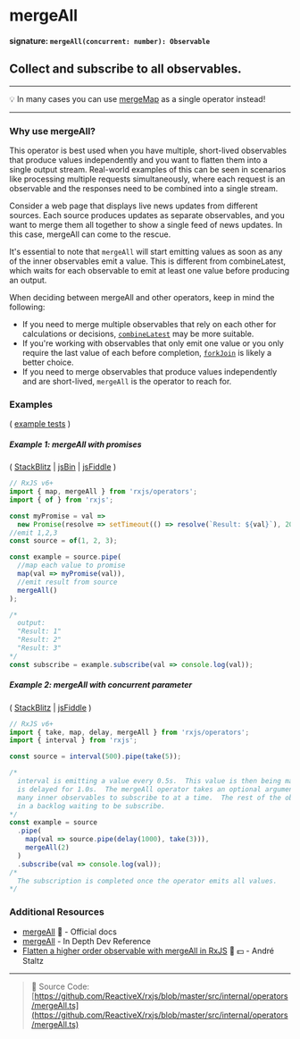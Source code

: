 # mergeAll

#### signature: `mergeAll(concurrent: number): Observable`

## Collect and subscribe to all observables.

---

💡 In many cases you can use [mergeMap](../transformation/mergemap.md) as a
single operator instead!

---

### Why use mergeAll?
This operator is best used when you have multiple, short-lived observables that produce values independently and you want to flatten them into a single output stream. Real-world examples of this can be seen in scenarios like processing multiple requests simultaneously, where each request is an observable and the responses need to be combined into a single stream.

Consider a web page that displays live news updates from different sources. Each source produces updates as separate observables, and you want to merge them all together to show a single feed of news updates. In this case, mergeAll can come to the rescue.

It's essential to note that `mergeAll` will start emitting values as soon as any of the inner observables emit a value. This is different from combineLatest, which waits for each observable to emit at least one value before producing an output.

When deciding between mergeAll and other operators, keep in mind the following:

- If you need to merge multiple observables that rely on each other for calculations or decisions, [`combineLatest`](combinelatest.md) may be more suitable.
- If you're working with observables that only emit one value or you only require the last value of each before completion, [`forkJoin`](forkjoin.md) is likely a better choice.
- If you need to merge observables that produce values independently and are short-lived, `mergeAll` is the operator to reach for.




### Examples

(
[example tests](https://github.com/btroncone/learn-rxjs/blob/master/operators/specs/combination/mergeall-spec.ts)
)

##### Example 1: mergeAll with promises

(
[StackBlitz](https://stackblitz.com/edit/typescript-y4ncvc?file=index.ts&devtoolsheight=100)
| [jsBin](http://jsbin.com/worecuhiba/1/edit?js,console) |
[jsFiddle](https://jsfiddle.net/btroncone/0sc4nsxa/) )

```js
// RxJS v6+
import { map, mergeAll } from 'rxjs/operators';
import { of } from 'rxjs';

const myPromise = val =>
  new Promise(resolve => setTimeout(() => resolve(`Result: ${val}`), 2000));
//emit 1,2,3
const source = of(1, 2, 3);

const example = source.pipe(
  //map each value to promise
  map(val => myPromise(val)),
  //emit result from source
  mergeAll()
);

/*
  output:
  "Result: 1"
  "Result: 2"
  "Result: 3"
*/
const subscribe = example.subscribe(val => console.log(val));
```

##### Example 2: mergeAll with _concurrent_ parameter

(
[StackBlitz](https://stackblitz.com/edit/typescript-xpaqjh?file=index.ts&devtoolsheight=100)
| [jsFiddle](https://jsfiddle.net/zra3zxhs/) )

```js
// RxJS v6+
import { take, map, delay, mergeAll } from 'rxjs/operators';
import { interval } from 'rxjs';

const source = interval(500).pipe(take(5));

/*
  interval is emitting a value every 0.5s.  This value is then being mapped to interval that
  is delayed for 1.0s.  The mergeAll operator takes an optional argument that determines how
  many inner observables to subscribe to at a time.  The rest of the observables are stored
  in a backlog waiting to be subscribe.
*/
const example = source
  .pipe(
    map(val => source.pipe(delay(1000), take(3))),
    mergeAll(2)
  )
  .subscribe(val => console.log(val));
/*
  The subscription is completed once the operator emits all values.
*/
```

### Additional Resources

- [mergeAll](https://rxjs.dev/api/operators/mergeAll) 📰 - Official docs
- [mergeAll](https://indepth.dev/reference/rxjs/operators/merge-all) - In Depth Dev Reference
- [Flatten a higher order observable with mergeAll in RxJS](https://egghead.io/lessons/rxjs-flatten-a-higher-order-observable-with-mergeall-in-rxjs?course=use-higher-order-observables-in-rxjs-effectively)
  🎥 💵 - André Staltz

---

> 📁 Source Code:
> [https://github.com/ReactiveX/rxjs/blob/master/src/internal/operators/mergeAll.ts](https://github.com/ReactiveX/rxjs/blob/master/src/internal/operators/mergeAll.ts)

